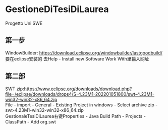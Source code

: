 # GestioneDiTesiDiLaurea
Progetto Uni SWE

第一步
------------------------
WindowBuilder: https://download.eclipse.org/windowbuilder/lastgoodbuild/  
要在eclipse安装的 去Help - Install new Software 
Work With里输入网址  

第二部
------------
SWT zip:https://www.eclipse.org/downloads/download.php?file=/eclipse/downloads/drops4/S-4.23M1-202201051800/swt-4.23M1-win32-win32-x86_64.zip  
File - import - General - Existing Project in windows -   Select archive zip - swt-4.23M1-win32-win32-x86_64.zip  
GestionaleTesiDiLaurea右键Properties - Java Build Path - Projects - ClassPath - Add org.swt  
